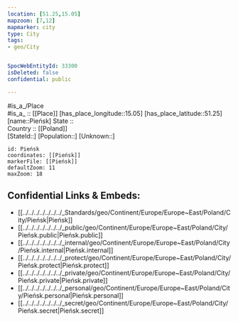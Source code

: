 ```yaml
---
location: [51.25,15.05] 
mapzoom: [7,12] 
mapmarker: city 
type: City
tags:
- geo/City


SpocWebEntityId: 33300
isDeleted: false
confidential: public

---
```

#is_a_/Place  
#is_a_ :: [[Place]] 
[has_place_longitude::15.05] 
[has_place_latitude::51.25] 
[name::Pieńsk] 
State ::  
Country :: [[Poland]]  
[StateId::] 
[Population::] 
[Unknown::] 


```leaflet
id: Pieńsk
coordinates: [[Pieńsk]] 
markerFile: [[Pieńsk]] 
defaultZoom: 11 
maxZoom: 18
```


## Confidential Links & Embeds: 
- [[../../../../../../../_Standards/geo/Continent/Europe/Europe~East/Poland/City/Pieńsk|Pieńsk]] 
- [[../../../../../../../_public/geo/Continent/Europe/Europe~East/Poland/City/Pieńsk.public|Pieńsk.public]] 
- [[../../../../../../../_internal/geo/Continent/Europe/Europe~East/Poland/City/Pieńsk.internal|Pieńsk.internal]] 
- [[../../../../../../../_protect/geo/Continent/Europe/Europe~East/Poland/City/Pieńsk.protect|Pieńsk.protect]] 
- [[../../../../../../../_private/geo/Continent/Europe/Europe~East/Poland/City/Pieńsk.private|Pieńsk.private]] 
- [[../../../../../../../_personal/geo/Continent/Europe/Europe~East/Poland/City/Pieńsk.personal|Pieńsk.personal]] 
- [[../../../../../../../_secret/geo/Continent/Europe/Europe~East/Poland/City/Pieńsk.secret|Pieńsk.secret]] 
